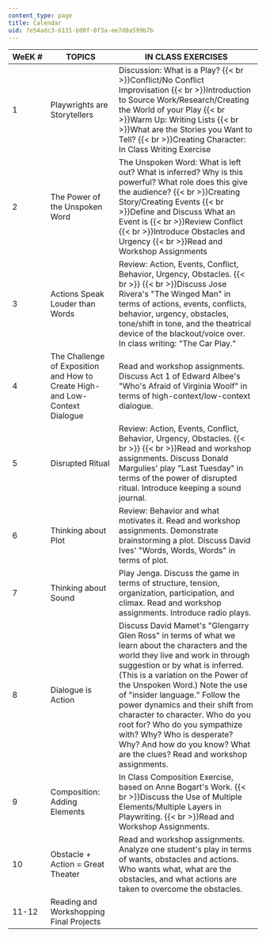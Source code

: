 ```yaml
---
content_type: page
title: Calendar
uid: 7e54adc3-6131-b00f-0f3a-ee7d0a599b7b
---
```


| WeEK # | TOPICS | IN CLASS EXERCISES |
| --- | --- | --- |
| 1 | Playwrights are Storytellers | Discussion: What is a Play?  {{< br >}}Conflict/No Conflict Improvisation  {{< br >}}Introduction to Source Work/Research/Creating the World of your Play  {{< br >}}Warm Up: Writing Lists  {{< br >}}What are the Stories you Want to Tell?  {{< br >}}Creating Character: In Class Writing Exercise |
| 2 | The Power of the Unspoken Word | The Unspoken Word: What is left out? What is inferred? Why is this powerful? What role does this give the audience?  {{< br >}}Creating Story/Creating Events  {{< br >}}Define and Discuss What an Event is  {{< br >}}Review Conflict  {{< br >}}Introduce Obstacles and Urgency  {{< br >}}Read and Workshop Assignments |
| 3 | Actions Speak Louder than Words | Review: Action, Events, Conflict, Behavior, Urgency, Obstacles.  {{< br >}}  {{< br >}}Discuss Jose Rivera's "The Winged Man" in terms of actions, events, conflicts, behavior, urgency, obstacles, tone/shift in tone, and the theatrical device of the blackout/voice over. In class writing: "The Car Play." |
| 4 | The Challenge of Exposition and How to Create High- and Low-Context Dialogue | Read and workshop assignments. Discuss Act 1 of Edward Albee's "Who's Afraid of Virginia Woolf" in terms of high-context/low-context dialogue. |
| 5 | Disrupted Ritual | Review: Action, Events, Conflict, Behavior, Urgency, Obstacles.  {{< br >}}  {{< br >}}Read and workshop assignments. Discuss Donald Margulies' play "Last Tuesday" in terms of the power of disrupted ritual. Introduce keeping a sound journal. |
| 6 | Thinking about Plot | Review: Behavior and what motivates it. Read and workshop assignments. Demonstrate brainstorming a plot. Discuss David Ives' "Words, Words, Words" in terms of plot. |
| 7 | Thinking about Sound | Play Jenga. Discuss the game in terms of structure, tension, organization, participation, and climax. Read and workshop assignments. Introduce radio plays. |
| 8 | Dialogue is Action | Discuss David Mamet's "Glengarry Glen Ross" in terms of what we learn about the characters and the world they live and work in through suggestion or by what is inferred. (This is a variation on the Power of the Unspoken Word.) Note the use of "insider language." Follow the power dynamics and their shift from character to character. Who do you root for? Who do you sympathize with? Why? Who is desperate? Why? And how do you know? What are the clues? Read and workshop assignments. |
| 9 | Composition: Adding Elements | In Class Composition Exercise, based on Anne Bogart's Work.  {{< br >}}Discuss the Use of Multiple Elements/Multiple Layers in Playwriting.  {{< br >}}Read and Workshop Assignments. |
| 10 | Obstacle + Action = Great Theater | Read and workshop assignments. Analyze one student's play in terms of wants, obstacles and actions. Who wants what, what are the obstacles, and what actions are taken to overcome the obstacles. |
| 11-12 | Reading and Workshopping Final Projects |